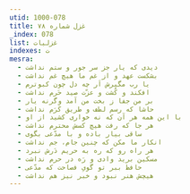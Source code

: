 ```yaml
---
utid: 1000-078
title: غزل شماره ۷۸
_index: 078
list: غزلیات
indexes: ت
mesra:
  - دیدی که یار جز سر جور و ستم نداشت
  - بشکست عهد و از غم ما هیچ غم نداشت
  - یا رب مگیرش اَر چه دل چون کبوترم
  - افکند و کُشت و عزّت صید حَرم نداشت
  - بر من جفا ز بخت من آمد وگرنه یار
  - حاشا که رسم لطف و طریق کَرَم نداشت
  - با این همه هر آن که نه خواری کشید از او
  - هر جا که رفت هیچ کسش محترم نداشت
  - ساقی بیار باده و با مدّعی بگوی
  - انکار ما مکن که چنین جام، جم نداشت
  - هر راه رو که ره به حریم دَرش نبرد
  - مسکین برید وادی و رَه در حرم نداشت
  - حافظ ببر تو گویِ فصاحت که مدّعی
  - هیچش هنر نبود و خبر نیز هم نداشت
---
```

